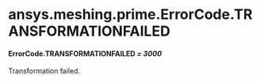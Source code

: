 # ansys.meshing.prime.ErrorCode.TRANSFORMATIONFAILED

<a id="ansys.meshing.prime.ErrorCode.TRANSFORMATIONFAILED"></a>

#### ErrorCode.TRANSFORMATIONFAILED *= 3000*

Transformation failed.

<!-- !! processed by numpydoc !! -->
